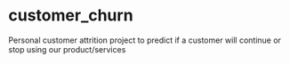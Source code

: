 # customer_churn
Personal customer attrition project to predict if a customer will continue or stop using our product/services
